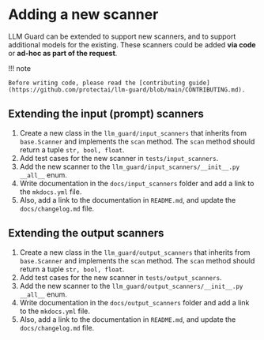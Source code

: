 # Adding a new scanner

LLM Guard can be extended to support new scanners, and to support additional models for the existing. These scanners could be added **via code** or **ad-hoc as part of the request**.

!!! note

    Before writing code, please read the [contributing guide](https://github.com/protectai/llm-guard/blob/main/CONTRIBUTING.md).

## Extending the input (prompt) scanners

1. Create a new class in the `llm_guard/input_scanners` that inherits from `base.Scanner` and implements the `scan` method. The `scan` method should return a tuple `str, bool, float`.
2. Add test cases for the new scanner in `tests/input_scanners`.
3. Add the new scanner to the `llm_guard/input_scanners/__init__.py` `__all__` enum.
4. Write documentation in the `docs/input_scanners` folder and add a link to the `mkdocs.yml` file.
5. Also, add a link to the documentation in `README.md`, and update the `docs/changelog.md` file.

## Extending the output scanners

1. Create a new class in the `llm_guard/output_scanners` that inherits from `base.Scanner` and implements the `scan` method. The `scan` method should return a tuple `str, bool, float`.
2. Add test cases for the new scanner in `tests/output_scanners`.
3. Add the new scanner to the `llm_guard/output_scanners/__init__.py` `__all__` enum.
4. Write documentation in the `docs/output_scanners` folder and add a link to the `mkdocs.yml` file.
5. Also, add a link to the documentation in `README.md`, and update the `docs/changelog.md` file.
